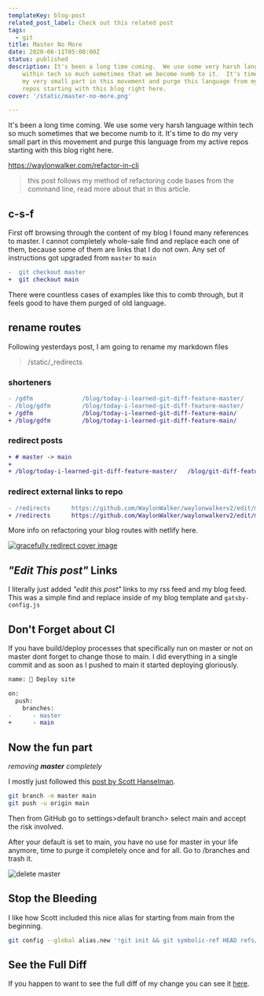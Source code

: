 ```yaml
---
templateKey: blog-post
related_post_label: Check out this related post
tags: 
  - git
title: Master No More
date: 2020-06-11T05:00:00Z
status: published
description: It's been a long time coming.  We use some very harsh language
    within tech so much sometimes that we become numb to it.  It's time to do
    my very small part in this movement and purge this language from my active
    repos starting with this blog right here.
cover: '/static/master-no-more.png'

---
```


It's been a long time coming.  We use some very harsh language within tech so much sometimes that we become numb to it.  It's time to do my very small part in this movement and purge this language from my active repos starting with this blog right here.

https://waylonwalker.com/refactor-in-cli

> this post follows my method of refactoring code bases from the command line,
> read more about that in this article.

## c-s-f

First off browsing through the content of my blog I found many references to master.  I cannot completely whole-sale find and replace each one of them, because some of them are links that I do not own.  Any set of instructions got upgraded from `master` to `main`


``` diff
-  git checkout master
+  git checkout main
```

There were countless cases of examples like this to comb through, but it feels good to have them purged of old language.


## rename routes


Following yesterdays post, I am going to rename my markdown files

> /static/_redirects

### shorteners

``` diff
- /gdfm              /blog/today-i-learned-git-diff-feature-master/
- /blog/gdfm         /blog/today-i-learned-git-diff-feature-master/
+ /gdfm              /blog/today-i-learned-git-diff-feature-main/
+ /blog/gdfm         /blog/today-i-learned-git-diff-feature-main/
```

### redirect posts

``` diff
+ # master -> main
+
+ /blog/today-i-learned-git-diff-feature-master/   /blog/git-diff-feature-main/
```

### redirect external links to repo

``` diff
- /redirects      https://github.com/WaylonWalker/waylonwalkerv2/edit/master/static/_redirects
+ /redirects      https://github.com/WaylonWalker/waylonwalkerv2/edit/main/static/_redirects
```

More info on refactoring your blog routes with netlify here.

[![gracefully redirect cover image](https://images.waylonwalker.com/gracefully-redirect.png)](https://waylonwalker.com/gracefully-redirect/)


## _"Edit This post"_ Links

I literally just added _"edit this post"_ links to my rss feed and my blog feed.  This was a simple find and replace inside of my blog template and `gatsby-config.js`

## Don't Forget about CI

If you have build/deploy processes that specifically run on master or not on master dont forget to change those to main.  I did everything in a single commit and as soon as I pushed to main it started deploying gloriously.

``` diff
name: 🌱 Deploy site

on:
  push:
    branches:
-      - master
+      - main
```

## Now the fun part
_removing **master** completely_

I mostly just followed this [post by Scott Hanselman](https://www.hanselman.com/blog/EasilyRenameYourGitDefaultBranchFromMasterToMain.aspx).

``` bash
git branch -m master main
git push -u origin main
```

Then from GitHub go to settings>default branch> select main and accept the risk involved.

After your default is set to main, you have no use for master in your life anymore, time to purge it completely once and for all.  Go to <repo>/branches and trash it.

![delete master](https://images.waylonwalker.com/delete-master.png)


## Stop the Bleeding


I like how Scott included this nice alias for starting from main from the beginning.

``` bash
git config --global alias.new '!git init && git symbolic-ref HEAD refs/heads/main'
```

## See the Full Diff

If you happen to want to see the full diff of my change you can see it [here](https://github.com/WaylonWalker/waylonwalkerv2/commit/4bd26ba8faaf7c72e01cc4946d989e3284302cd0).



